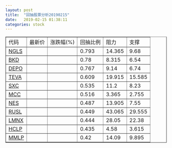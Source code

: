 ```yaml
---
layout: post
title:  "回抽股票分析20190215"
date:   2019-02-15 01:38:11
categories: stock
---
```

<script type="text/javascript">
var stockList = []
stockList.push('gb_ngls');
stockList.push('gb_bkd');
stockList.push('gb_depo');
stockList.push('gb_teva');
stockList.push('gb_sxc');
stockList.push('gb_mcc');
stockList.push('gb_nes');
stockList.push('gb_rusl');
stockList.push('gb_lmnx');
stockList.push('gb_hclp');
stockList.push('gb_mmlp');
</script>
<table border="1">
 <tr>
 <td>代码</td>
 <td>最新价</td>
 <td>涨跌幅(%)</td>
 <td>回抽比例</td>
 <td>阻力</td>
 <td>支撑</td>
</tr>
  <tr id="ngls">
  <td><a href="http://stock.finance.sina.com.cn/usstock/quotes/NGLS.html" target="_blank">NGLS</a></td><td></td><td></td><td>0.793</td><td>14.365</td><td>9.68</td></tr>
  <tr id="bkd">
  <td><a href="http://stock.finance.sina.com.cn/usstock/quotes/BKD.html" target="_blank">BKD</a></td><td></td><td></td><td>0.78</td><td>8.315</td><td>6.54</td></tr>
  <tr id="depo">
  <td><a href="http://stock.finance.sina.com.cn/usstock/quotes/DEPO.html" target="_blank">DEPO</a></td><td></td><td></td><td>0.767</td><td>9.14</td><td>6.74</td></tr>
  <tr id="teva">
  <td><a href="http://stock.finance.sina.com.cn/usstock/quotes/TEVA.html" target="_blank">TEVA</a></td><td></td><td></td><td>0.609</td><td>19.915</td><td>15.585</td></tr>
  <tr id="sxc">
  <td><a href="http://stock.finance.sina.com.cn/usstock/quotes/SXC.html" target="_blank">SXC</a></td><td></td><td></td><td>0.535</td><td>11.2</td><td>8.23</td></tr>
  <tr id="mcc">
  <td><a href="http://stock.finance.sina.com.cn/usstock/quotes/MCC.html" target="_blank">MCC</a></td><td></td><td></td><td>0.516</td><td>3.365</td><td>2.755</td></tr>
  <tr id="nes">
  <td><a href="http://stock.finance.sina.com.cn/usstock/quotes/NES.html" target="_blank">NES</a></td><td></td><td></td><td>0.487</td><td>13.905</td><td>7.55</td></tr>
  <tr id="rusl">
  <td><a href="http://stock.finance.sina.com.cn/usstock/quotes/RUSL.html" target="_blank">RUSL</a></td><td></td><td></td><td>0.449</td><td>43.065</td><td>29.555</td></tr>
  <tr id="lmnx">
  <td><a href="http://stock.finance.sina.com.cn/usstock/quotes/LMNX.html" target="_blank">LMNX</a></td><td></td><td></td><td>0.444</td><td>28.05</td><td>22.38</td></tr>
  <tr id="hclp">
  <td><a href="http://stock.finance.sina.com.cn/usstock/quotes/HCLP.html" target="_blank">HCLP</a></td><td></td><td></td><td>0.435</td><td>4.58</td><td>3.615</td></tr>
  <tr id="mmlp">
  <td><a href="http://stock.finance.sina.com.cn/usstock/quotes/MMLP.html" target="_blank">MMLP</a></td><td></td><td></td><td>0.42</td><td>14.09</td><td>9.895</td></tr>
</table>
